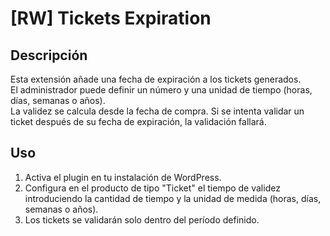 # [RW] Tickets Expiration

## Descripción
Esta extensión añade una fecha de expiración a los tickets generados.  
El administrador puede definir un número y una unidad de tiempo (horas, días, semanas o años).  
La validez se calcula desde la fecha de compra. Si se intenta validar un ticket después de su fecha de expiración, la validación fallará.

## Uso
1. Activa el plugin en tu instalación de WordPress.  
2. Configura en el producto de tipo "Ticket" el tiempo de validez introduciendo la cantidad de tiempo y la unidad de medida (horas, días, semanas o años).  
3. Los tickets se validarán solo dentro del período definido.
